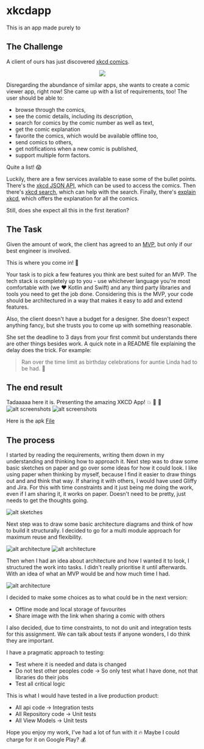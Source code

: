 # xkcdapp
This is an app made purely to 

## The Challenge

A client of ours has just discovered [xkcd comics](https://xkcd.com/).

<p align="center">
  <a href="https://www.xkcd.com/327/"><img src="https://imgs.xkcd.com/comics/exploits_of_a_mom.png"/></a>
</p>

Disregarding the abundance of similar apps, she wants to create a comic viewer app, right now! She came up with a list of requirements, too! The user should be able to:

- browse through the comics,
- see the comic details, including its description,
- search for comics by the comic number as well as text,
- get the comic explanation
- favorite the comics, which would be available offline too,
- send comics to others,
- get notifications when a new comic is published,
- support multiple form factors.

Quite a list! :scream:

Luckily, there are a few services available to ease some of the bullet points. There's the [xkcd JSON API](https://xkcd.com/json.html), which can be used to access the comics. Then there's [xkcd search](https://relevantxkcd.appspot.com/), which can help with the search. Finally, there's [explain xkcd](http://www.explainxkcd.com/), which offers the explanation for all the comics.

Still, does she expect all this in the first iteration?

## The Task

Given the amount of work, the client has agreed to an [MVP](https://en.wikipedia.org/wiki/Minimum_viable_product), but only if our best engineer is involved.

This is where you come in! :tada:


Your task is to pick a few features you think are best suited for an MVP. The tech stack is completely up to you - use whichever language you're most comfortable with (we :heart: Kotlin and Swift) and any third party libraries and tools you need to get the job done. Considering this is the MVP, your code should be architectured in a way that makes it easy to add and extend features.

Also, the client doesn't have a budget for a designer. She doesn't expect anything fancy, but she trusts you to come up with something reasonable.

She set the deadline to 3 days from your first commit but understands there are other things besides work. A quick note in a README file explaining the delay does the trick. For example:

> Ran over the time limit as birthday celebrations for auntie Linda had to be had. :beer:


## The end result
Tadaaaaa here it is. Presenting the amazing XKCD App! :boom: :tada: :star2:
![alt screenshots](images/screenshot1.jpg)
![alt screenshots](images/screenshot2.jpg)

Here is the apk
[File](files/xkcd.apk)

## The process
I started by reading the requirements, writing them down in my understanding and thinking how to approach it.
Next step was to draw some basic sketches on paper and go over some ideas for how it could look.
I like using paper when thinking by myself, because I find it easier to draw things out and and think that way.
If sharing it with others, I would have used Gliffy and Jira. 
For this with time constraints and it just being me doing the work, even if I am sharing it, it works on paper.
Doesn't need to be pretty, just needs to get the thoughts going.

![alt sketches](images/20221125_104142.jpg)

Next step was to draw some basic architecture diagrams and think of how to build it structurally. 
I decided to go for a multi module approach for maximum reuse and flexibility.

![alt architecture](images/20221125_104554.jpg)
![alt architecture](images/20221125_104914.jpg)

Then when I had an idea about architecture and how I wanted it to look, I structured the work into tasks.
I didn't really prioritise it until afterwards. With an idea of what an MVP would be and how much time I had.

![alt architecture](images/20221126_191700.jpg)

I decided to make some choices as to what could be in the next version:
- Offline mode and local storage of favourites
- Share image with the link when sharing a comic with others

I also decided, due to time constraints, to not do unit and integration tests for this assignment. We can talk about tests if anyone wonders, I do think they are important.

I have a pragmatic approach to testing:
- Test where it is needed and data is changed
- Do not test other peoples code -> So only test what I have done, not that libraries do their jobs
- Test all critical logic

This is what I would have tested in a live production product:
- All api code -> Integration tests
- All Repository code -> Unit tests
- All View Models -> Unit tests

Hope you enjoy my work, I've had a lot of fun with it :fire:
Maybe I could charge for it on Google Play? :moneybag: